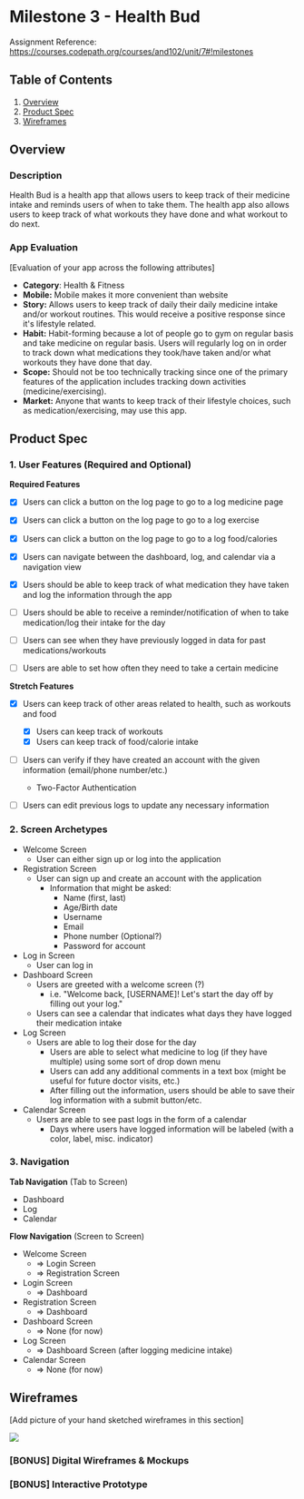 # Milestone 3 - Health Bud
<!-- We can come up with a name for the app later --> 

Assignment Reference: https://courses.codepath.org/courses/and102/unit/7#!milestones

## Table of Contents

1. [Overview](#Overview)
1. [Product Spec](#Product-Spec)
1. [Wireframes](#Wireframes)

## Overview

### Description

Health Bud is a health app that allows users to keep track of their medicine intake and reminds users of when to take them. The health app also allows users to keep track of what workouts they have done and what workout to do next. 
<!-- Feel free to edit the description --> 

### App Evaluation

[Evaluation of your app across the following attributes]

* **Category**: Health & Fitness
* **Mobile:** Mobile makes it more convenient than website
* **Story:** Allows users to keep track of daily their daily medicine intake and/or workout routines. This would receive a positive response since it's lifestyle related. 
* **Habit:** Habit-forming because a lot of people go to gym on regular basis and take medicine on regular basis. Users will regularly log on in order to track down what medications they took/have taken and/or what workouts they have done that day. 
* **Scope:** Should not be too technically tracking since one of the primary features of the application includes tracking down activities (medicine/exercising). 
* **Market:** Anyone that wants to keep track of their lifestyle choices, such as medication/exercising, may use this app. 

## Product Spec

### 1. User Features (Required and Optional)

**Required Features**
- [x] Users can click a button on the log page to go to a log medicine page
- [x] Users can click a button on the log page to go to a log exercise
- [x] Users can click a button on the log page to go to a log food/calories 
- [x] Users can navigate between the dashboard, log, and calendar via a navigation view
- [x] Users should be able to keep track of what medication they have taken and log the information through the app
- [ ] Users should be able to receive a reminder/notification of when to take medication/log their intake for the day
- [ ] Users can see when they have previously logged in data for past medications/workouts
- [ ] Users are able to set how often they need to take a certain medicine


**Stretch Features**
- [x] Users can keep track of other areas related to health, such as workouts and food 
   - [x] Users can keep track of workouts
   - [x] Users can keep track of food/calorie intake
- [ ] Users can verify if they have created an account with the given information (email/phone number/etc.) 
    * Two-Factor Authentication
- [ ] Users can edit previous logs to update any necessary information 


### 2. Screen Archetypes

- Welcome Screen
    - User can either sign up or log into the application
- Registration Screen
    -  User can sign up and create an account with the application
        -  Information that might be asked: 
            -  Name (first, last)
            -  Age/Birth date 
            -  Username 
            -  Email
            -  Phone number (Optional?)
            -  Password for account 
- Log in Screen
    - User can log in 
- Dashboard Screen 
    - Users are greeted with a welcome screen (?)
        - i.e. "Welcome back, [USERNAME]! Let's start the day off by filling out your log." 
    - Users can see a calendar that indicates what days they have logged their medication intake
- Log Screen 
    - Users are able to log their dose for the day
        - Users are able to select what medicine to log (if they have multiple) using some sort of drop down menu
        - Users can add any additional comments in a text box (might be useful for future doctor visits, etc.)
        - After filling out the information, users should be able to save their log information with a submit button/etc. 
- Calendar Screen
    - Users are able to see past logs in the form of a calendar 
        - Days where users have logged information will be labeled (with a color, label, misc. indicator)


### 3. Navigation

**Tab Navigation** (Tab to Screen)

* Dashboard 
* Log
* Calendar

**Flow Navigation** (Screen to Screen)

- Welcome Screen 
    - => Login Screen
    - => Registration Screen
- Login Screen 
    - => Dashboard
- Registration Screen
    - => Dashboard
- Dashboard Screen
    - => None (for now)
- Log Screen
    - => Dashboard Screen (after logging medicine intake)
- Calendar Screen
    - => None (for now)

## Wireframes

[Add picture of your hand sketched wireframes in this section]

![](https://i.imgur.com/JGVauWR.jpg)


### [BONUS] Digital Wireframes & Mockups

### [BONUS] Interactive Prototype
